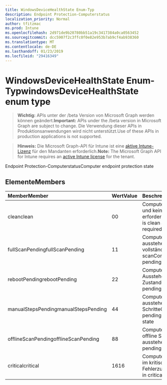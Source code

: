 ```yaml
---
title: WindowsDeviceHealthState Enum-Typ
description: Endpoint Protection-Computerstatus
localization_priority: Normal
author: tfitzmac
ms.prod: Intune
ms.openlocfilehash: 2d971de9b20780bb51a19c3417384a0ca0563452
ms.sourcegitcommit: dcc5907f2c3ffc0f0e82e953b7ab9cf4ab938360
ms.translationtype: MT
ms.contentlocale: de-DE
ms.lasthandoff: 01/23/2019
ms.locfileid: "29416349"
---
```

# <a name="windowsdevicehealthstate-enum-type"></a><span data-ttu-id="c63b1-103">WindowsDeviceHealthState Enum-Typ</span><span class="sxs-lookup"><span data-stu-id="c63b1-103">windowsDeviceHealthState enum type</span></span>

> <span data-ttu-id="c63b1-104">**Wichtig:** APIs unter der /beta Version von Microsoft Graph werden können geändert.</span><span class="sxs-lookup"><span data-stu-id="c63b1-104">**Important:** APIs under the /beta version in Microsoft Graph are subject to change.</span></span> <span data-ttu-id="c63b1-105">Die Verwendung dieser APIs in Produktionsanwendungen wird nicht unterstützt.</span><span class="sxs-lookup"><span data-stu-id="c63b1-105">Use of these APIs in production applications is not supported.</span></span>

> <span data-ttu-id="c63b1-106">**Hinweis:** Die Microsoft Graph-API für Intune ist eine [aktive Intune-Lizenz](https://go.microsoft.com/fwlink/?linkid=839381) für den Mandanten erforderlich.</span><span class="sxs-lookup"><span data-stu-id="c63b1-106">**Note:** The Microsoft Graph API for Intune requires an [active Intune license](https://go.microsoft.com/fwlink/?linkid=839381) for the tenant.</span></span>

<span data-ttu-id="c63b1-107">Endpoint Protection-Computerstatus</span><span class="sxs-lookup"><span data-stu-id="c63b1-107">Computer endpoint protection state</span></span>

## <a name="members"></a><span data-ttu-id="c63b1-108">Elemente</span><span class="sxs-lookup"><span data-stu-id="c63b1-108">Members</span></span>
|<span data-ttu-id="c63b1-109">Member</span><span class="sxs-lookup"><span data-stu-id="c63b1-109">Member</span></span>|<span data-ttu-id="c63b1-110">Wert</span><span class="sxs-lookup"><span data-stu-id="c63b1-110">Value</span></span>|<span data-ttu-id="c63b1-111">Beschreibung</span><span class="sxs-lookup"><span data-stu-id="c63b1-111">Description</span></span>|
|:---|:---|:---|
|<span data-ttu-id="c63b1-112">clean</span><span class="sxs-lookup"><span data-stu-id="c63b1-112">clean</span></span>|<span data-ttu-id="c63b1-113">0</span><span class="sxs-lookup"><span data-stu-id="c63b1-113">0</span></span>|<span data-ttu-id="c63b1-114">Computer fehlerfrei ist und keine Aktion erforderlich ist</span><span class="sxs-lookup"><span data-stu-id="c63b1-114">Computer is clean and no action is required</span></span>|
|<span data-ttu-id="c63b1-115">fullScanPending</span><span class="sxs-lookup"><span data-stu-id="c63b1-115">fullScanPending</span></span>|<span data-ttu-id="c63b1-116">1</span><span class="sxs-lookup"><span data-stu-id="c63b1-116">1</span></span>|<span data-ttu-id="c63b1-117">Computer befindet sich in ausstehen und vollständigen scan</span><span class="sxs-lookup"><span data-stu-id="c63b1-117">Computer is in pending full scan state</span></span>|
|<span data-ttu-id="c63b1-118">rebootPending</span><span class="sxs-lookup"><span data-stu-id="c63b1-118">rebootPending</span></span>|<span data-ttu-id="c63b1-119">2</span><span class="sxs-lookup"><span data-stu-id="c63b1-119">2</span></span>|<span data-ttu-id="c63b1-120">Computer befindet sich in Ausstehender Neustart Zustand</span><span class="sxs-lookup"><span data-stu-id="c63b1-120">Computer is in pending reboot state</span></span>|
|<span data-ttu-id="c63b1-121">manualStepsPending</span><span class="sxs-lookup"><span data-stu-id="c63b1-121">manualStepsPending</span></span>|<span data-ttu-id="c63b1-122">4</span><span class="sxs-lookup"><span data-stu-id="c63b1-122">4</span></span>|<span data-ttu-id="c63b1-123">Computer befindet sich in ausstehen und manuelle Schritte</span><span class="sxs-lookup"><span data-stu-id="c63b1-123">Computer is in pending manual steps state</span></span>|
|<span data-ttu-id="c63b1-124">offlineScanPending</span><span class="sxs-lookup"><span data-stu-id="c63b1-124">offlineScanPending</span></span>|<span data-ttu-id="c63b1-125">8</span><span class="sxs-lookup"><span data-stu-id="c63b1-125">8</span></span>|<span data-ttu-id="c63b1-126">Computer befindet sich in offline Scan ausstehen</span><span class="sxs-lookup"><span data-stu-id="c63b1-126">Computer is in pending offline scan state</span></span>|
|<span data-ttu-id="c63b1-127">critical</span><span class="sxs-lookup"><span data-stu-id="c63b1-127">critical</span></span>|<span data-ttu-id="c63b1-128">16</span><span class="sxs-lookup"><span data-stu-id="c63b1-128">16</span></span>|<span data-ttu-id="c63b1-129">Computer befindet sich im kritischen Fehlerzustand</span><span class="sxs-lookup"><span data-stu-id="c63b1-129">Computer is in critical failure state</span></span>|




